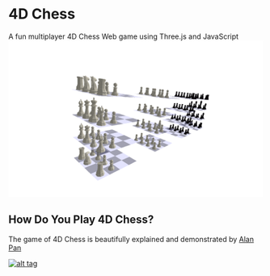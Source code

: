 

# 4D Chess
A fun multiplayer 4D Chess Web game using Three.js and JavaScript
<a href="http://briansantoso.github.io/4D-Chess">![alt tag](https://raw.githubusercontent.com/BrianSantoso/images/master/4D-Chess/4dchessgif.gif)</a>
## How Do You Play 4D Chess?
The game of 4D Chess is beautifully explained and demonstrated by [Alan Pan](https://www.youtube.com/watch?v=3wFQPSEPgWc)

<a href="https://www.youtube.com/watch?v=3wFQPSEPgWc">![alt tag](http://i3.ytimg.com/vi/3wFQPSEPgWc/maxresdefault.jpg)</a>

